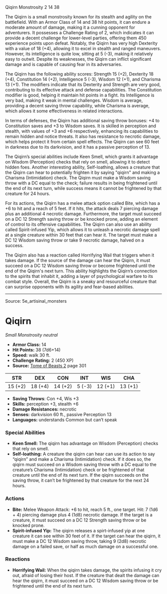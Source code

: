 <MonsterName/>Qiqirn</MonsterName>
<CreatureType/>Monstrosity</CreatureType>
<CR/>2</CR>
<AC/>14</AC>
<HP/>38</HP>
<summary>The Qiqirn is a small monstrosity known for its stealth and agility on the battlefield. With an Armor Class of 14 and 38 hit points, it can endure a moderate amount of damage, making it a cunning opponent for adventurers. It possesses a Challenge Rating of 2, which indicates it can provide a decent challenge for lower-level parties, offering them 450 experience points upon defeat. Notably, the Qiqirn has very high Dexterity with a value of 18 (+4), allowing it to excel in stealth and ranged maneuvers. However, its intelligence is quite low, sitting at 5 (-3), making it relatively easy to outwit. Despite its weaknesses, the Qiqirn can inflict significant damage and is capable of causing fear in its adversaries. </summary>

<detail>

The Qiqirn has the following ability scores: Strength 15 (+2), Dexterity 18 (+4), Constitution 14 (+2), Intelligence 5 (-3), Wisdom 12 (+1), and Charisma 13 (+1). The modifiers indicate that its Dexterity and Strength are very good, contributing to its effective attack and defense capabilities. The Constitution modifier is good, helping it maintain hit points in a fight. Its Intelligence is very bad, making it weak in mental challenges. Wisdom is average, providing a decent saving throw capability, while Charisma is average, which allows it some effectiveness in related interactions.

In terms of defenses, the Qiqirn has additional saving throw bonuses: +4 to Constitution saves and +3 to Wisdom saves. It is skilled in perception and stealth, with values of +3 and +6 respectively, enhancing its capabilities to remain hidden and notice threats. It also has resistance to necrotic damage, which helps protect it from certain spell effects. The Qiqirn can see 60 feet in darkness due to its darkvision, and it has a passive perception of 13.

The Qiqirn’s special abilities include Keen Smell, which grants it advantage on Wisdom (Perception) checks that rely on smell, allowing it to detect hidden foes. Another interesting ability, Self-loathing, allows a creature that the Qiqirn can hear to potentially frighten it by saying "qiqirn" and making a Charisma (Intimidation) check. The Qiqirn must make a Wisdom saving throw with a DC equal to the check; failure results in being frightened until the end of its next turn, while success means it cannot be frightened by that creature for 24 hours.

For its actions, the Qiqirn has a melee attack option called Bite, which has a +6 to hit and a reach of 5 feet. If it hits, the attack deals 7 piercing damage plus an additional 4 necrotic damage. Furthermore, the target must succeed on a DC 12 Strength saving throw or be knocked prone, adding an element of control to its offensive capabilities. The Qiqirn can also use an ability called Spirit-infused Yip, which allows it to unleash a necrotic damage spell at a single creature within 30 feet that can hear it. The target must make a DC 12 Wisdom saving throw or take 9 necrotic damage, halved on a success.

The Qiqirn also has a reaction called Horrifying Wail that triggers when it takes damage. If the source of the damage can hear the Qiqirn, it must succeed on a DC 12 Wisdom saving throw or become frightened until the end of the Qiqirn's next turn. This ability highlights the Qiqirn’s connection to the spirits that inhabit it, adding a layer of psychological warfare to its combat style. Overall, the Qiqirn is a sneaky and resourceful creature that can surprise opponents with its agility and fear-based abilities.</detail>



---

Source: 5e_artisinal_monsters

# Qiqirn

*Small* *Monstrosity* *neutral*

- **Armor Class:** 14
- **Hit Points:** 38 (7d6+14)
- **Speed:** walk 30 ft.
- **Challenge Rating:** 2 (450 XP)
- **Source:** [Tome of Beasts 2](https://koboldpress.com/kpstore/product/tome-of-beasts-2-for-5th-edition) page 301

| STR | DEX | CON | INT | WIS | CHA |
| --- | --- | --- | --- | --- | --- |
| 15 (+2) | 18 (+4) | 14 (+2) | 5 (-3) | 12 (+1) | 13 (+1) |

- **Saving Throws**: Con +4, Wis +3
- **Skills:** perception +3, stealth +6
- **Damage Resistances:** necrotic
- **Senses:** darkvision 60 ft., passive Perception 13
- **Languages:** understands Common but can’t speak

### Special Abilities

- **Keen Smell:** The qiqirn has advantage on Wisdom (Perception) checks that rely on smell.
- **Self-loathing:** A creature the qiqirn can hear can use its action to say “qiqirn” and make a Charisma (Intimidation) check. If it does so, the qiqirn must succeed on a Wisdom saving throw with a DC equal to the creature’s Charisma (Intimidation) check or be frightened of that creature until the end of its next turn. If the qiqirn succeeds on the saving throw, it can’t be frightened by that creature for the next 24 hours.

### Actions

- **Bite:** Melee Weapon Attack: +6 to hit, reach 5 ft., one target. Hit: 7 (1d6 + 4) piercing damage plus 4 (1d8) necrotic damage. If the target is a creature, it must succeed on a DC 12 Strength saving throw or be knocked prone.
- **Spirit-infused Yip:** The qiqirn releases a spirt-infused yip at one creature it can see within 30 feet of it. If the target can hear the qiqirn, it must make a DC 12 Wisdom saving throw, taking 9 (2d8) necrotic damage on a failed save, or half as much damage on a successful one.

### Reactions

- **Horrifying Wail:** When the qiqirn takes damage, the spirits infusing it cry out, afraid of losing their host. If the creature that dealt the damage can hear the qiqirn, it must succeed on a DC 12 Wisdom saving throw or be frightened until the end of its next turn.




